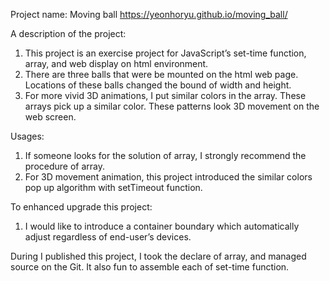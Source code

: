 Project name: Moving ball  https://yeonhoryu.github.io/moving_ball/

A description of the project: 
1.	This project is an exercise project for JavaScript’s set-time function, array, and web display on html environment.
2.	There are three balls that were be mounted on the html web page. Locations of these balls changed the bound of width and height.
3.	For more vivid 3D animations, I put similar colors in the array. These arrays pick up a similar color. These patterns look 3D movement on the web screen. 


Usages:
1.	If someone looks for the solution of array, I strongly recommend the procedure of array. 
2.	For 3D movement animation, this project introduced the similar colors pop up algorithm with setTimeout function.


To enhanced upgrade this project: 
1.	I would like to introduce a container boundary which automatically adjust regardless of end-user’s devices.


During I published this project, I took the declare of array, and managed source on the Git. It also fun to assemble each of set-time function.
